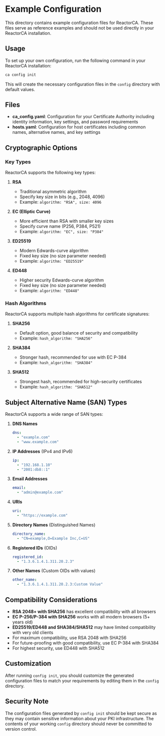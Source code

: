 # Example Configuration

This directory contains example configuration files for ReactorCA. These files serve as reference examples and should not be used directly in your ReactorCA installation.

## Usage

To set up your own configuration, run the following command in your ReactorCA installation:

```bash
ca config init
```

This will create the necessary configuration files in the `config` directory with default values.

## Files

- **ca_config.yaml**: Configuration for your Certificate Authority including identity information, key settings, and password requirements
- **hosts.yaml**: Configuration for host certificates including common names, alternative names, and key settings

## Cryptographic Options

### Key Types

ReactorCA supports the following key types:

1. **RSA**
   - Traditional asymmetric algorithm
   - Specify key size in bits (e.g., 2048, 4096)
   - Example: `algorithm: "RSA", size: 4096`

2. **EC (Elliptic Curve)**
   - More efficient than RSA with smaller key sizes
   - Specify curve name (P256, P384, P521)
   - Example: `algorithm: "EC", size: "P384"`

3. **ED25519**
   - Modern Edwards-curve algorithm
   - Fixed key size (no size parameter needed)
   - Example: `algorithm: "ED25519"`

4. **ED448**
   - Higher security Edwards-curve algorithm
   - Fixed key size (no size parameter needed)
   - Example: `algorithm: "ED448"`

### Hash Algorithms

ReactorCA supports multiple hash algorithms for certificate signatures:

1. **SHA256**
   - Default option, good balance of security and compatibility
   - Example: `hash_algorithm: "SHA256"`

2. **SHA384**
   - Stronger hash, recommended for use with EC P-384
   - Example: `hash_algorithm: "SHA384"`

3. **SHA512**
   - Strongest hash, recommended for high-security certificates
   - Example: `hash_algorithm: "SHA512"`

## Subject Alternative Name (SAN) Types

ReactorCA supports a wide range of SAN types:

1. **DNS Names**
   ```yaml
   dns:
     - "example.com"
     - "www.example.com"
   ```

2. **IP Addresses** (IPv4 and IPv6)
   ```yaml
   ip:
     - "192.168.1.10"
     - "2001:db8::1"
   ```

3. **Email Addresses**
   ```yaml
   email:
     - "admin@example.com"
   ```

4. **URIs**
   ```yaml
   uri:
     - "https://example.com"
   ```

5. **Directory Names** (Distinguished Names)
   ```yaml
   directory_name:
     - "CN=example,O=Example Inc,C=US"
   ```

6. **Registered IDs** (OIDs)
   ```yaml
   registered_id:
     - "1.3.6.1.4.1.311.20.2.3"
   ```

7. **Other Names** (Custom OIDs with values)
   ```yaml
   other_name:
     - "1.3.6.1.4.1.311.20.2.3:Custom Value"
   ```

## Compatibility Considerations

- **RSA 2048+ with SHA256** has excellent compatibility with all browsers
- **EC P-256/P-384 with SHA256** works with all modern browsers (5+ years old)
- **ED25519/ED448 and SHA384/SHA512** may have limited compatibility with very old clients
- For maximum compatibility, use RSA 2048 with SHA256
- For future-proofing with good compatibility, use EC P-384 with SHA384
- For highest security, use ED448 with SHA512

## Customization

After running `config init`, you should customize the generated configuration files to match your requirements by editing them in the `config` directory.

## Security Note

The configuration files generated by `config init` should be kept secure as they may contain sensitive information about your PKI infrastructure. The contents of your working `config` directory should never be committed to version control.